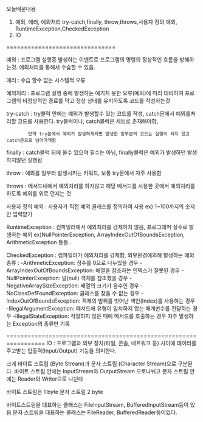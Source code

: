 오늘배운내용
1. 예외, 에러, 예외처리 try-catch,finally, throw,throws,사용자 정의 예외, RuntimeException,CheckedException
2. IO

===============================

예외 : 프로그램 실행중 발생하는 이벤트로 프로그램의 명령의 정상적인 흐름을 방해하는것.
        예외처리를 통해서 수습할 수 있음.

에러 : 수습 할수 없는 시스템적 오류

예외처리 : 프로그램 실행 중에 발생하는 예기치 못한 오류(예외)에 미리 대비하여
          프로그램의 비정상적인 종료를 막고 정상 상태를 유지하도록 코드를 작성하는것

try-catch : try블럭 안에는 예외가 발생할수 있는 코드를 작성, catch문에서 예외를처리할 코드를 사용한다.
            try블럭이나, catch블럭은 세트로 존재해야함,

            만약 try문에서 예외가 발생하게되면 발생한 밑부분의 코드는 실행이 되지 않고 catch문으로 넘어가게됨

finally : catch블럭 뒤에 올수 있으며 필수는 아님, finally블럭은 예외가 발생하던 발생하지않던 실행됨

throw : 예외를 일부러 발생시키는 키워드, 보통 try문에서 자주 사용함

throws : 메서드내에서 예외처리를 하지않고 해당 메서드를 사용한 곳에서 예외처리를 하도록 예외를 위로 던지는 것

사용자 정의 예외 : 사용자가 직접 예외 클래스를 정의하여 사용 ex) 1~100까지의 숫자만 입력받기

RuntimeException : 컴파일러에서 예외처리를 강제하지 않음, 프로그래머 실수로 발생하는 예외
                   ex)NullPointerException, ArrayIndexOutOfBoundsException, ArithmeticException 등등..

CheckedException : 컴파일러가 예외처리를 강제함, 외부환경에의해 발생하는 예외
                   종류 :  -ArithmeticException:  정수를 0으로 나누었을 경우
                          -ArrayIndexOutOfBoundsException: 배열을 참조하는 인덱스가 잘못된 경우
                          -NullPointerException: 널(null) 객체를 참조했을 경우
                          -NegativeArraySizeException: 배열의 크기가 음수인 경우
                          -NoClassDefFoundException: 클래스를 찾을 수 없는 경우
                          -IndexOutOfBoundsException: 객체의 범위를 벗어난 색인(Index)를 사용하는 경우
                          -IllegalArgumentException: 메서드에 유형이 일치하지 않는 매개변수를 전달하는 경우
                          -IllegalStateException: 적절하지 않은 때에 메서드를 호출하는 경우
                           자주 발생하는 Exception의 종류만 기록

=================================================================
IO : 프로그램과 외부 장치(파일, 콘솔, 네트워크 등) 사이에 데이터를 주고받는 입출력(Input/Output) 기능을 의미한다.

크게 바이트 스트림 (Byte Stream)과 문자 스트림 (Character Stream)으로 구분된다.
바이트 스트림 안에는 InputStream와 OutputStream 으로나뉘고
문자 스트림 안에는 Reader와 Writer으로 나뉜다

바이트 스트림은 1 byte
문자 스트림 2 byte

바이트스트림을 대표하는 클래스는 FileInputStream, BufferedInputStream등이 있음
문자 스트림을 대표하는 클래스는 FileReader, BufferedReader등이있다.
